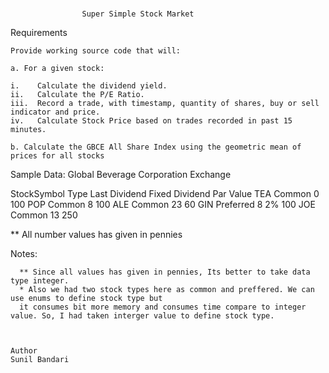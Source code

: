 #

                    Super Simple Stock Market
                    
  Requirements

    Provide working source code that will:

    a. For a given stock:

    i.    Calculate the dividend yield.
    ii.   Calculate the P/E Ratio.
    iii.  Record a trade, with timestamp, quantity of shares, buy or sell indicator and price.
    iv.   Calculate Stock Price based on trades recorded in past 15 minutes.

    b. Calculate the GBCE All Share Index using the geometric mean of prices for all stocks
    
  Sample Data:
  Global Beverage Corporation Exchange
  
StockSymbol 	Type 	    Last Dividend 	Fixed Dividend 	Par Value
  TEA        	Common      	0                         		100
  POP 	      Common 	      8                         		100
  ALE 	      Common 	      23 		                        60
  GIN 	      Preferred   	8           	  2%           	100
  JOE 	      Common      	13 		                        250

** All number values has given in pennies
    
  Notes:
    
      ** Since all values has given in pennies, Its better to take data type integer. 
      * Also we had two stock types here as common and preffered. We can use enums to define stock type but 
      it consumes bit more memory and consumes time compare to integer value. So, I had taken interger value to define stock type.
      
    
  
    Author
    Sunil Bandari
    
    

